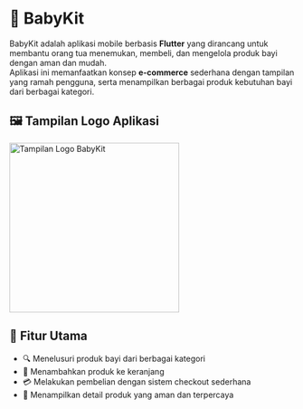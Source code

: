 # 👶 BabyKit

BabyKit adalah aplikasi mobile berbasis **Flutter** yang dirancang untuk membantu orang tua menemukan, membeli, dan mengelola produk bayi dengan aman dan mudah.  
Aplikasi ini memanfaatkan konsep **e-commerce** sederhana dengan tampilan yang ramah pengguna, serta menampilkan berbagai produk kebutuhan bayi dari berbagai kategori. 

## 🖼️ Tampilan Logo Aplikasi

<img src="https://github.com/Moebius0907/UTS-PBM-BABYKIT/blob/main/assets/images/logo.png?raw=true" alt="Tampilan Logo BabyKit" width="300">


## 🧩 Fitur Utama
- 🔍 Menelusuri produk bayi dari berbagai kategori  
- 🛒 Menambahkan produk ke keranjang  
- 💳 Melakukan pembelian dengan sistem checkout sederhana  
- 🍼 Menampilkan detail produk yang aman dan terpercaya  


